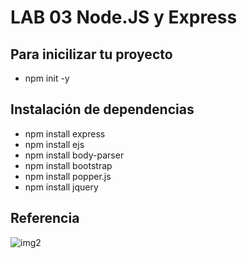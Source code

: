 <h1 class="title">LAB 03 Node.JS y Express</h1>
        <h2>Para inicilizar tu proyecto</h2>
        <ul>
            <li>npm init -y</li>
        </ul>
        <h2>Instalación de dependencias</h2>
        <ul>
            <li>npm install express</li>
            <li>npm install ejs</li>
            <li>npm install body-parser</li>
            <li>npm install bootstrap</li>
            <li>npm install popper.js</li>
            <li>npm install jquery</li>
        </ul>
        <h2>Referencia</h2>    

![img2](https://github.com/DanniDevv/lab03-WAv/assets/89816411/277d0e80-0c86-47bb-8751-aae6b1ae060e)

